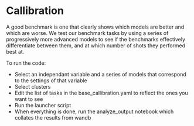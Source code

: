 # Callibration

A good benchmark is one that clearly shows which models are better and which are worse. We test our benchmark tasks by using a series of progressively more advanced models to see if the benchmarks effectively differentiate between them, and at which number of shots they performed best at.

To run the code:
* Select an independant variable and a series of models that correspond to the settings of that variable
* Select clusters
* Edit the list of tasks in the base_callibration.yaml to reflect the ones you want to see
* Run the launcher script
* When everything is done, run the analyze_output notebook which collates the results from wandb
